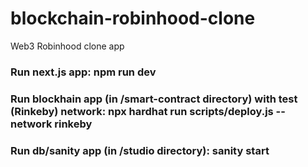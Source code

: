 # blockchain-robinhood-clone

 Web3 Robinhood clone app

 ### Run next.js app: npm run dev
 ### Run blockhain app (in /smart-contract directory) with test (Rinkeby) network: npx hardhat run scripts/deploy.js --network rinkeby
 ### Run db/sanity app (in /studio directory): sanity start
